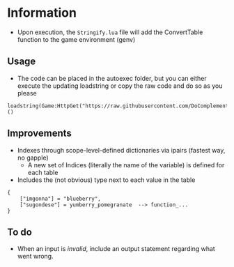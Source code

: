 # Information
- Upon execution, the `Stringify.lua` file will add the ConvertTable function to the game environment (genv)

## Usage
- The code can be placed in the autoexec folder, but you can either execute the updating loadstring or copy the raw code and do so as you please
```   
loadstring(Game:HttpGet("https://raw.githubusercontent.com/DoComplement/Roblox/main/Library/TableToString/StringifyTable.lua"))()
``` 

## Improvements
- Indexes through scope-level-defined dictionaries via ipairs (fastest way, no gapple)  
    - A new set of Indices (literally the name of the variable) is defined for each table  
- Includes the (not obvious) type next to each value in the table
```  
{ 
    ["imgonna"] = "blueberry", 
    ["sugondese"] = yumberry_pomegranate  --> function_...   
}
```  

## To do
- When an input is _invalid_, include an output statement regarding what went wrong.
